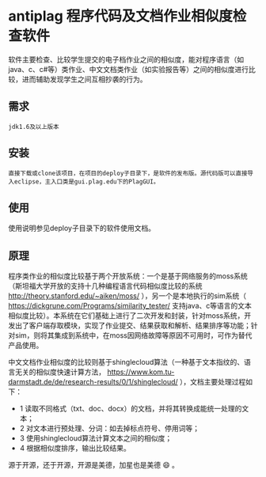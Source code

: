 # antiplag 程序代码及文档作业相似度检查软件
软件主要检查、比较学生提交的电子档作业之间的相似度，能对程序语言（如java、c、c#等）类作业、中文文档类作业（如实验报告等）之间的相似度进行比较，进而辅助发现学生之间互相抄袭的行为。

## 需求
    jdk1.6及以上版本

## 安装
    直接下载或clone该项目，在项目的deploy子目录下，是软件的发布版。源代码版可以直接导入eclipse，主入口类是gui.plag.edu下的PlagGUI。

## 使用
   使用说明参见deploy子目录下的软件使用文档。
  
## 原理
   程序类作业的相似度比较基于两个开放系统：一个是基于网络服务的moss系统（斯坦福大学开放的支持十几种编程语言代码相似度比较的系统 http://theory.stanford.edu/~aiken/moss/ ），另一个是本地执行的sim系统（ https://dickgrune.com/Programs/similarity_tester/ 支持java、c等语言的文本相似度比较）。本系统在它们基础上进行了二次开发和封装，针对moss系统，开发出了客户端存取模块，实现了作业提交、结果获取和解析、结果排序等功能；针对sim，则将其集成到系统中，在moss因网络故障等原因不可用时，可作为替代产品使用。

  中文文档作业相似度的比较则基于shinglecloud算法（一种基于文本指纹的、语言无关的相似度快速计算方法， https://www.kom.tu-darmstadt.de/de/research-results/0/1/shinglecloud/ ），文档主要处理过程如下：
  * 1 读取不同格式（txt、doc、docx）的文档，并将其转换成能统一处理的文本；
  * 2 对文本进行预处理、分词：如去掉标点符号、停用词等；
  * 3 使用shinglecloud算法计算文本之间的相似度；
  * 4 根据相似度排序，输出比较结果。

  源于开源，还于开源，开源是美德，加星也是美德 :smile: 。

 